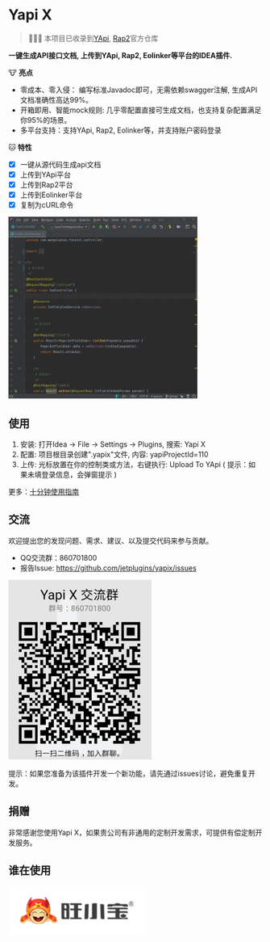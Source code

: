 # Yapi X
> 👏👏👏 本项目已收录到[YApi](https://github.com/YMFE/yapi), [Rap2](https://github.com/thx/rap2-delos)官方仓库

**一键生成API接口文档, 上传到YApi, Rap2, Eolinker等平台的IDEA插件.**

🐮 **亮点**
- 零成本、零入侵： 编写标准Javadoc即可，无需依赖swagger注解, 生成API文档准确性高达99%。
- 开箱即用、智能mock规则: 几乎零配置直接可生成文档，也支持复杂配置满足你95%的场景。
- 多平台支持：支持YApi, Rap2, Eolinker等，并支持账户密码登录

🐱 **特性**
- [x] 一键从源代码生成api文档
- [x] 上传到YApi平台
- [x] 上传到Rap2平台
- [x] 上传到Eolinker平台
- [x] 复制为cURL命令

<img src="doc/screenshots.gif" height="360">

## 使用
1. 安装: 打开Idea -> File -> Settings -> Plugins, 搜索: Yapi X
2. 配置: 项目根目录创建".yapix"文件, 内容: yapiProjectId=110
3. 上传: 光标放置在你的控制类或方法，右键执行: Upload To YApi ( 提示：如果未填登录信息，会弹窗提示 )

更多：[十分钟使用指南](doc/GUIDE.md)

## 交流
欢迎提出您的发现问题、需求、建议、以及提交代码来参与贡献。
- QQ交流群：860701800
- 报告Issue: <https://github.com/jetplugins/yapix/issues>

<img src="doc/qq.png">

提示：如果您准备为该插件开发一个新功能，请先通过issues讨论，避免重复开发。

## 捐赠
非常感谢您使用Yapi X，如果贵公司有非通用的定制开发需求，可提供有偿定制开发服务。

## 谁在使用
![wxb](doc/using_wxb.png)
